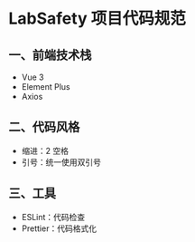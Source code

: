 # LabSafety 项目代码规范

## 一、前端技术栈

- Vue 3
- Element Plus
- Axios

## 二、代码风格

- 缩进：2 空格
- 引号：统一使用双引号

## 三、工具

- ESLint：代码检查
- Prettier：代码格式化
